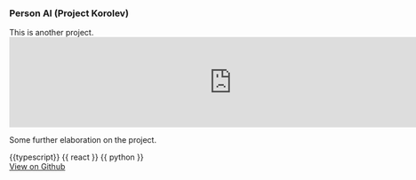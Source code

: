 <div class="card mb-3">
  <h3 class="card-header" id="project-2">Person AI (Project Korolev)</h3>
  <div class="card-body">
    This is another project. 
  </div>
   <!-- <pic src="https://markbind.org/images/logo-lightbackground.png" alt="markbind-logo" width="90%" height="200"></pic> -->
   <iframe src="https://cyx22222003.github.io/RepoSense-user-experiment-cyx/#/widget/?search=&sort=groupTitle%20dsc&sortWithin=title&since=2024-01-01&timeframe=commit&mergegroup=&groupSelect=groupByRepos&breakdown=false&chartGroupIndex=4" frameBorder="0" width="800px" height="163px"></iframe>
  <div class="card-body">
    <p class="card-text">Some further elaboration on the project.</p>
    {{typescript}}
    {{ react }}
    {{ python }}
  </div>
  <div class="card-body">
    <a href="https://github.com/CYX22222003/ProjectKorolev" class="btn btn-primary">View on Github</a>
  </div>
</div>